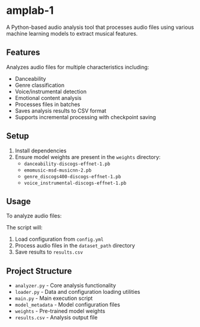 # amplab-1

A Python-based audio analysis tool that processes audio files using various machine learning models to extract musical features.

## Features

Analyzes audio files for multiple characteristics including:
- Danceability
- Genre classification
- Voice/instrumental detection
- Emotional content analysis
- Processes files in batches
- Saves analysis results to CSV format
- Supports incremental processing with checkpoint saving

## Setup

1. Install dependencies
2. Ensure model weights are present in the `weights` directory:
    - `danceability-discogs-effnet-1.pb`
    - `emomusic-msd-musicnn-2.pb`
    - `genre_discogs400-discogs-effnet-1.pb`
    - `voice_instrumental-discogs-effnet-1.pb`

## Usage

To analyze audio files:

The script will:
1. Load configuration from `config.yml`
2. Process audio files in the `dataset_path` directory
3. Save results to `results.csv`

## Project Structure

- `analyzer.py` - Core analysis functionality
- `loader.py` - Data and configuration loading utilities
- `main.py` - Main execution script
- `model_metadata` - Model configuration files
- `weights` - Pre-trained model weights
- `results.csv` - Analysis output file

